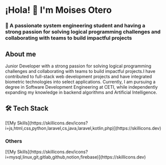 # ¡Hola! 👋 I'm Moises Otero 

### 🚀 A passionate system engineering student and having a strong passion for solving logical programming challenges and collaborating with teams to build impactful projects

<h2> About me </h2>
Junior Developer with a strong passion for solving logical programming challenges and collaborating with teams to build impactful projects.I have contributed to full-stack web development projects and have integrated biometric technologies into select applications. Currently, I am pursuing a degree in Software Development Engineering at CETI, while independently expanding my knowledge in backend algorithms and Artificial Intelligence.

<h2>🛠  Tech Stack </h2>
[![My Skills](https://skillicons.dev/icons?i=js,html,css,python,laravel,cs,java,laravel,kotlin,php)](https://skillicons.dev)

<h3> Others</h3>
[![My Skills](https://skillicons.dev/icons?i=mysql,linux,git,gitlab,github,notion,firebase)](https://skillicons.dev)
